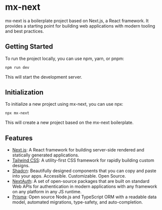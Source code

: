 # mx-next

mx-next is a boilerplate project based on Next.js, a React framework. It provides a starting point for building web applications with modern tooling and best practices.

## Getting Started

To run the project locally, you can use npm, yarn, or pnpm:

```bash
npm run dev
```

This will start the development server.

## Initialization

To initialize a new project using mx-next, you can use npx:

```bash
npx mx-next
```

This will create a new project based on the mx-next boilerplate.

## Features

- [Next.js](https://nextjs.org/): A React framework for building server-side rendered and statically generated applications.
- [Tailwind CSS](https://tailwindcss.com/): A utility-first CSS framework for rapidly building custom designs.
- [Shadcn](https://ui.shadcn.com/): Beautifully designed components that you can copy and paste into your apps. Accessible. Customizable. Open Source.
- [NextAuth](https://authjs.dev/): A set of open-source packages that are built on standard Web APIs for authentication in modern applications with any framework on any platform in any JS runtime.
- [Prisma](https://www.prisma.io/): Open source Node.js and TypeScript ORM with a readable data model, automated migrations, type-safety, and auto-completion.
